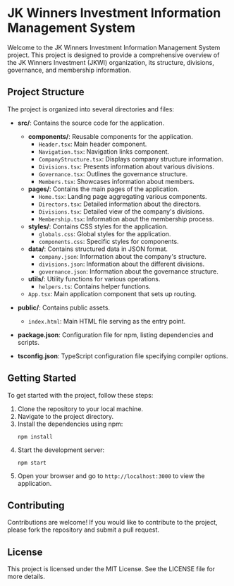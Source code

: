 # JK Winners Investment Information Management System

Welcome to the JK Winners Investment Information Management System project. This project is designed to provide a comprehensive overview of the JK Winners Investment (JKWI) organization, its structure, divisions, governance, and membership information.

## Project Structure

The project is organized into several directories and files:

- **src/**: Contains the source code for the application.
  - **components/**: Reusable components for the application.
    - `Header.tsx`: Main header component.
    - `Navigation.tsx`: Navigation links component.
    - `CompanyStructure.tsx`: Displays company structure information.
    - `Divisions.tsx`: Presents information about various divisions.
    - `Governance.tsx`: Outlines the governance structure.
    - `Members.tsx`: Showcases information about members.
  - **pages/**: Contains the main pages of the application.
    - `Home.tsx`: Landing page aggregating various components.
    - `Directors.tsx`: Detailed information about the directors.
    - `Divisions.tsx`: Detailed view of the company's divisions.
    - `Membership.tsx`: Information about the membership process.
  - **styles/**: Contains CSS styles for the application.
    - `globals.css`: Global styles for the application.
    - `components.css`: Specific styles for components.
  - **data/**: Contains structured data in JSON format.
    - `company.json`: Information about the company's structure.
    - `divisions.json`: Information about the different divisions.
    - `governance.json`: Information about the governance structure.
  - **utils/**: Utility functions for various operations.
    - `helpers.ts`: Contains helper functions.
  - `App.tsx`: Main application component that sets up routing.

- **public/**: Contains public assets.
  - `index.html`: Main HTML file serving as the entry point.

- **package.json**: Configuration file for npm, listing dependencies and scripts.

- **tsconfig.json**: TypeScript configuration file specifying compiler options.

## Getting Started

To get started with the project, follow these steps:

1. Clone the repository to your local machine.
2. Navigate to the project directory.
3. Install the dependencies using npm:
   ```
   npm install
   ```
4. Start the development server:
   ```
   npm start
   ```
5. Open your browser and go to `http://localhost:3000` to view the application.

## Contributing

Contributions are welcome! If you would like to contribute to the project, please fork the repository and submit a pull request.

## License

This project is licensed under the MIT License. See the LICENSE file for more details.